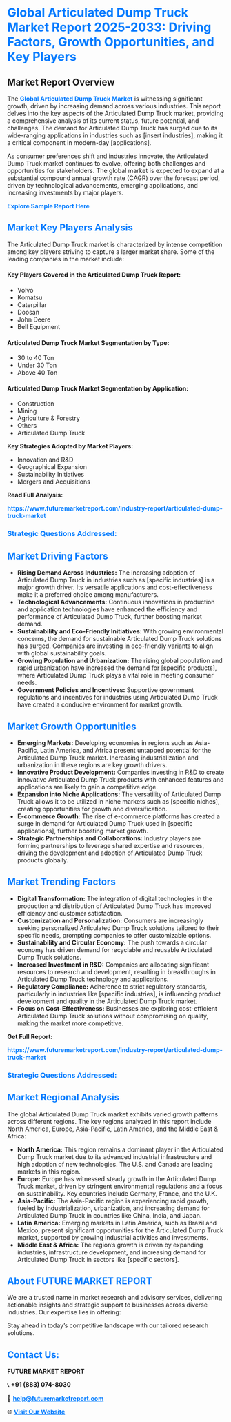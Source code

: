 <h1 style="color: #007BFF;">Global Articulated Dump Truck Market Report 2025-2033: Driving Factors, Growth Opportunities, and Key Players</h1>

<section id="overview">
<h2>Market Report Overview</h2>
<p>The <a href="https://www.futuremarketreport.com/industry-report/articulated-dump-truck-market" style="color: #007BFF; text-decoration: none;"><strong>Global Articulated Dump Truck Market</strong></a> is witnessing significant growth, driven by increasing demand across various industries. This report delves into the key aspects of the Articulated Dump Truck market, providing a comprehensive analysis of its current status, future potential, and challenges. The demand for Articulated Dump Truck has surged due to its wide-ranging applications in industries such as [insert industries], making it a critical component in modern-day [applications].</p>
<p>As consumer preferences shift and industries innovate, the Articulated Dump Truck market continues to evolve, offering both challenges and opportunities for stakeholders. The global market is expected to expand at a substantial compound annual growth rate (CAGR) over the forecast period, driven by technological advancements, emerging applications, and increasing investments by major players.</p>
</section>

<section id="overview">
<p><a href="https://www.futuremarketreport.com/request-sample/reportId=127898" style="color: #007BFF; text-decoration: none;"><strong>Explore Sample Report Here</strong></a></p>
</section>

<section id="key-players">
<h2 style="color: #007BFF;">Market Key Players Analysis</h2>
<p>The Articulated Dump Truck market is characterized by intense competition among key players striving to capture a larger market share. Some of the leading companies in the market include:</p>
<h4>Key Players Covered in the Articulated Dump Truck Report:</h4>
<ul><li>Volvo</li><li>Komatsu</li><li>Caterpillar</li><li>Doosan</li><li>John Deere</li><li>Bell Equipment</li></ul>
<h4>Articulated Dump Truck Market Segmentation by Type:</h4>
<ul><li>30 to 40 Ton</li><li>Under 30 Ton</li><li>Above 40 Ton</li></ul>

<h4>Articulated Dump Truck Market Segmentation by Application:</h4>
<ul><li>Construction</li><li>Mining</li><li>Agriculture &amp; Forestry</li><li>Others</li><li>Articulated Dump Truck</li></ul>
<p><strong>Key Strategies Adopted by Market Players:</strong></p>
<ul>
<li>Innovation and R&D</li>
<li>Geographical Expansion</li>
<li>Sustainability Initiatives</li>
<li>Mergers and Acquisitions</li>
</ul>
</section>

<section>
<p><strong>Read Full Analysis: </strong></p><a href="https://www.futuremarketreport.com/industry-report/articulated-dump-truck-market" style="color: #007BFF; text-decoration: none;"><strong>https://www.futuremarketreport.com/industry-report/articulated-dump-truck-market</strong></a>
<h3 style="color: #007BFF;">Strategic Questions Addressed:</h3>
</section>

<section id="driving-factors">
<h2 style="color: #007BFF;">Market Driving Factors</h2>
<ul>
<li><strong>Rising Demand Across Industries:</strong> The increasing adoption of Articulated Dump Truck in industries such as [specific industries] is a major growth driver. Its versatile applications and cost-effectiveness make it a preferred choice among manufacturers.</li>
<li><strong>Technological Advancements:</strong> Continuous innovations in production and application technologies have enhanced the efficiency and performance of Articulated Dump Truck, further boosting market demand.</li>
<li><strong>Sustainability and Eco-Friendly Initiatives:</strong> With growing environmental concerns, the demand for sustainable Articulated Dump Truck solutions has surged. Companies are investing in eco-friendly variants to align with global sustainability goals.</li>
<li><strong>Growing Population and Urbanization:</strong> The rising global population and rapid urbanization have increased the demand for [specific products], where Articulated Dump Truck plays a vital role in meeting consumer needs.</li>
<li><strong>Government Policies and Incentives:</strong> Supportive government regulations and incentives for industries using Articulated Dump Truck have created a conducive environment for market growth.</li>
</ul>
</section>

<section id="growth-opportunities">
<h2 style="color: #007BFF;">Market Growth Opportunities</h2>
<ul>
<li><strong>Emerging Markets:</strong> Developing economies in regions such as Asia-Pacific, Latin America, and Africa present untapped potential for the Articulated Dump Truck market. Increasing industrialization and urbanization in these regions are key growth drivers.</li>
<li><strong>Innovative Product Development:</strong> Companies investing in R&D to create innovative Articulated Dump Truck products with enhanced features and applications are likely to gain a competitive edge.</li>
<li><strong>Expansion into Niche Applications:</strong> The versatility of Articulated Dump Truck allows it to be utilized in niche markets such as [specific niches], creating opportunities for growth and diversification.</li>
<li><strong>E-commerce Growth:</strong> The rise of e-commerce platforms has created a surge in demand for Articulated Dump Truck used in [specific applications], further boosting market growth.</li>
<li><strong>Strategic Partnerships and Collaborations:</strong> Industry players are forming partnerships to leverage shared expertise and resources, driving the development and adoption of Articulated Dump Truck products globally.</li>
</ul>
</section>

<section id="trending-factors">
<h2 style="color: #007BFF;">Market Trending Factors</h2>
<ul>
<li><strong>Digital Transformation:</strong> The integration of digital technologies in the production and distribution of Articulated Dump Truck has improved efficiency and customer satisfaction.</li>
<li><strong>Customization and Personalization:</strong> Consumers are increasingly seeking personalized Articulated Dump Truck solutions tailored to their specific needs, prompting companies to offer customizable options.</li>
<li><strong>Sustainability and Circular Economy:</strong> The push towards a circular economy has driven demand for recyclable and reusable Articulated Dump Truck solutions.</li>
<li><strong>Increased Investment in R&D:</strong> Companies are allocating significant resources to research and development, resulting in breakthroughs in Articulated Dump Truck technology and applications.</li>
<li><strong>Regulatory Compliance:</strong> Adherence to strict regulatory standards, particularly in industries like [specific industries], is influencing product development and quality in the Articulated Dump Truck market.</li>
<li><strong>Focus on Cost-Effectiveness:</strong> Businesses are exploring cost-efficient Articulated Dump Truck solutions without compromising on quality, making the market more competitive.</li>
</ul>
</section>

<section>
<p><strong>Get Full Report: </strong></p><a href="https://www.futuremarketreport.com/industry-report/articulated-dump-truck-market" style="color: #007BFF; text-decoration: none;"><strong>https://www.futuremarketreport.com/industry-report/articulated-dump-truck-market</strong></a>
<h3 style="color: #007BFF;">Strategic Questions Addressed:</h3>
</section>


<section id="regional-analysis">
<h2 style="color: #007BFF;">Market Regional Analysis</h2>
<p>The global Articulated Dump Truck market exhibits varied growth patterns across different regions. The key regions analyzed in this report include North America, Europe, Asia-Pacific, Latin America, and the Middle East & Africa:</p>
<ul>
<li><strong>North America:</strong> This region remains a dominant player in the Articulated Dump Truck market due to its advanced industrial infrastructure and high adoption of new technologies. The U.S. and Canada are leading markets in this region.</li>
<li><strong>Europe:</strong> Europe has witnessed steady growth in the Articulated Dump Truck market, driven by stringent environmental regulations and a focus on sustainability. Key countries include Germany, France, and the U.K.</li>
<li><strong>Asia-Pacific:</strong> The Asia-Pacific region is experiencing rapid growth, fueled by industrialization, urbanization, and increasing demand for Articulated Dump Truck in countries like China, India, and Japan.</li>
<li><strong>Latin America:</strong> Emerging markets in Latin America, such as Brazil and Mexico, present significant opportunities for the Articulated Dump Truck market, supported by growing industrial activities and investments.</li>
<li><strong>Middle East & Africa:</strong> The region’s growth is driven by expanding industries, infrastructure development, and increasing demand for Articulated Dump Truck in sectors like [specific sectors].</li>
</ul>
</section>

<footer>
<h2 style="color: #007BFF;">About FUTURE MARKET REPORT</h2>
<p>We are a trusted name in market research and advisory services, delivering actionable insights and strategic support to businesses across diverse industries. Our expertise lies in offering:</p>

<p>Stay ahead in today’s competitive landscape with our tailored research solutions.</p>

<h2 style="color: #007BFF;">Contact Us:</h2>
<p><strong>FUTURE MARKET REPORT</strong></p>
<p>📞 <strong>+91 (883) 074-8030</strong></p>
<p>📧 <strong><a href="mailto:help@futuremarketreport.com" style="color: #007BFF;">help@futuremarketreport.com</a></strong></p>
<p>🌐 <strong><a href="https://www.futuremarketreport.com/" style="color: #007BFF;">Visit Our Website</a></strong></p>
</footer>